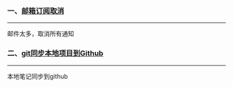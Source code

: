 

### 一、[邮箱订阅取消](http://vlambda.com/wz_xcJtJ9TOds.html)

***

邮件太多，取消所有通知



### 二、[git同步本地项目到Github](https://www.jianshu.com/p/7c836f2d5c66)

***

本地笔记同步到github

